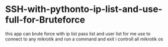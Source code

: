 # SSH-with-pythonto-ip-list-and-use-full-for-Bruteforce
this app can brute force with ip list pass list and user list  for me use to connect to any mikrotik and run a command and exit i controll all mikrotik os

